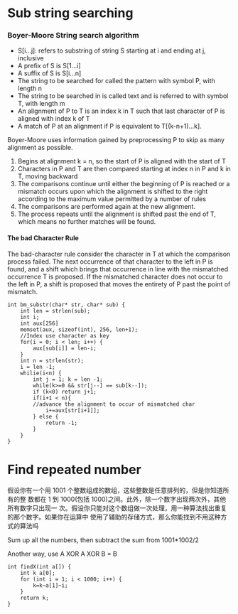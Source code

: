 
# Sub string searching

### Boyer-Moore String search algorithm

* S[i...j]: refers to substring of string S starting at i and ending at j, inclusive
* A prefix of S is S[1...i]
* A suffix of S is S[i...n]
* The string to be searched for called the pattern with symbol P, with length n
* The string to be searched in is called text and is referred to with symbol T, with length m
* An alignment of P to T is an index k in T such that last character of P is aligned with index k of T
* A match of P at an alignment if P is equivalent to T[(k-n+1)...k].

Boyer-Moore uses information gained by preprocessing P to skip as many alignment as possible.

1. Begins at alignment k = n, so the start of P is aligned with the start of T
2. Characters in P and T are then compared starting at index n in P and k in T, moving backward
3. The comparisons continue until either the beginning of P is reached or a mismatch occurs upon which the alignment is shifted to the right according to the maximum value permitted by a number of rules
4. The comparisons are performed again at the new alignment.
5. The process repeats until the alignment is shifted past the end of T, which means no further matches will be found.

#### The bad Character Rule
The bad-character rule consider the character in T at which the comparison process failed. The next occurrence of that character to the left in P is found, and a shift which brings that occurrence in line with the mismatched occurrence T is proposed. If the mismatched character does not occur to the left in P, a shift is proposed that moves the entirety of P past the point of mismatch.

    int bm_substr(char* str, char* sub) {
        int len = strlen(sub);
        int i;
        int aux[256]
        memset(aux, sizeof(int), 256, len+1);
        //Index use character as key
        for(i = 0; i < len; i++) {
            aux[sub[i]] = len-i;
        }
        int n = strlen(str);
        i = len -1;
        whilie(i<n) {
            int j = 1; k = len -1;
            while(k>=0 && str[j--] == sub[k--]);
            if (k<0) return j+1;
            if(i+1 < n){
            //advance the alignment to occur of mismatched char
                i+=aux[str[i+1]];
            } else {
                return -1;
            }
        }
    }

# Find repeated number
假设你有一个用 1001 个整数组成的数组，这些整数是任意排列的，但是你知道所有的整 数都在 1 到 1000(包括 1000)之间。此外，除一个数字出现两次外，其他所有数字只出现一 次。假设你只能对这个数组做一次处理，用一种算法找出重复的那个数字。如果你在运算中 使用了辅助的存储方式，那么你能找到不用这种方式的算法吗

Sum up all the numbers, then subtract the sum from 1001\*1002/2

Another way, use A XOR A XOR B = B

    int findX(int a[]) {
        int k a[0];
        for (int i = 1; i < 1000; i++) {
            k=k~a[1]~i;
        }
        return k;
    }


